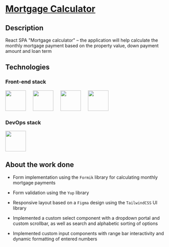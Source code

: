 # [Mortgage Calculator](https://mortgage-calculator-form.onrender.com/)

## Description

React SPA "Mortgage calculator" – the application will help calculate the monthly mortgage payment based on the property value, down payment amount and loan term

## Technologies

### Front-end stack

<p>
<img background-color='#ECD53F' width='64' src='https://github.com/RoundedToken/yacht_shop_admin/assets/117864556/b3ae4356-16be-454d-97dd-1d5d30f49413'/>
&emsp;
<img background-color='#ECD53F' width='64' src='https://github.com/RoundedToken/mortgage_calculator_form/assets/117864556/543ce033-ec5e-4add-8eaf-e4de2f3c8538'/>
&emsp;
<img background-color='#ECD53F' width='64' src='https://github.com/RoundedToken/yacht_shop_admin/assets/117864556/fdcc9377-62cb-4c87-9349-6ef598ad74d2'/>
&emsp;
<img background-color='#ECD53F' width='64' height="64" src='https://github.com/RoundedToken/mortgage_calculator_form/assets/117864556/a00892e6-9527-46b2-8a43-26d8f0519619'/>

### DevOps stack
<p>
<img background-color='#ECD53F' width='64' src='https://github.com/RoundedToken/rounded_token_app/assets/117864556/51c33644-07db-45ac-b47c-81d340db2bfa'/>

## About the work done

- Form implementation using the `Formik` library for calculating monthly mortgage payments

- Form validation using the `Yup` library

- Responsive layout based on a `Figma` design using the `TailwindCSS` UI library

- Implemented a custom select component with a dropdown portal and custom scrollbar, as well as search and alphabetic sorting of options

- Implemented custom input components with range bar interactivity and dynamic formatting of entered numbers
